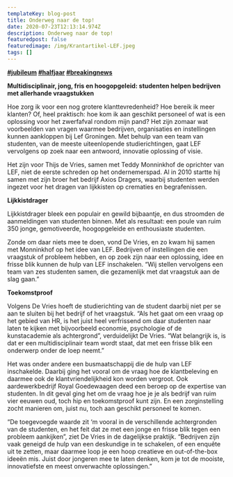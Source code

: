 ```yaml
---
templateKey: blog-post
title: Onderweg naar de top!
date: 2020-07-23T12:13:14.974Z
description: Onderweg naar de top!
featuredpost: false
featuredimage: /img/Krantartikel-LEF.jpeg
tags: []
---
```

**[\#jubileum](https://www.linkedin.com/feed/hashtag/?keywords=jubileum&highlightedUpdateUrns=urn%3Ali%3Aactivity%3A6688749317768978432) [\#halfjaar](https://www.linkedin.com/feed/hashtag/?keywords=halfjaar&highlightedUpdateUrns=urn%3Ali%3Aactivity%3A6688749317768978432) [\#breakingnews](https://www.linkedin.com/feed/hashtag/?keywords=breakingnews&highlightedUpdateUrns=urn%3Ali%3Aactivity%3A6688749317768978432)**

**Multidisciplinair, jong, fris en hoogopgeleid: studenten helpen bedrijven met allerhande vraagstukken**

Hoe zorg ik voor een nog grotere klanttevredenheid? Hoe bereik ik meer klanten? Of, heel praktisch: hoe kom ik aan geschikt personeel of wat is een oplossing voor het zwerfafval rondom mijn pand? Het zijn zomaar wat voorbeelden van vragen waarmee bedrijven, organisaties en instellingen kunnen aankloppen bij Lef Groningen. Met behulp van een team van studenten, van de meeste uiteenlopende studierichtingen, gaat LEF vervolgens op zoek naar een antwoord, innovatie oplossing of visie.

Het zijn voor Thijs de Vries, samen met Teddy Monninkhof de oprichter van LEF, niet de eerste schreden op het ondernemerspad. Al in 2010 startte hij samen met zijn broer het bedrijf Axios Dragers, waarbij studenten werden ingezet voor het dragen van lijkkisten op crematies en begrafenissen.

**Lijkkistdrager**

Lijkkistdrager bleek een populair en gewild bijbaantje, en dus stroomden de aanmeldingen van studenten binnen. Met als resultaat: een poule van ruim 350 jonge, gemotiveerde, hoogopgeleide en enthousiaste studenten.

Zonde om daar niets mee te doen, vond De Vries, en zo kwam hij samen met Monninkhof op het idee van LEF. Bedrijven of instellingen die een vraagstuk of probleem hebben, en op zoek zijn naar een oplossing, idee en frisse blik kunnen de hulp van LEF inschakelen. “Wij stellen vervolgens een team van zes studenten samen, die gezamenlijk met dat vraagstuk aan de slag gaan.”

**Toekomstproof**

Volgens De Vries hoeft de studierichting van de student daarbij niet per se aan te sluiten bij het bedrijf of het vraagstuk. “Als het gaat om een vraag op het gebied van HR, is het juist heel verfrissend om daar studenten naar laten te kijken met bijvoorbeeld economie, psychologie of de kunstacademie als achtergrond”, verduidelijkt De Vries. “Wat belangrijk is, is dat er een multidisciplinair team wordt staat, dat met een frisse blik een onderwerp onder de loep neemt.”

Het was onder andere een busmaatschappij die de hulp van LEF inschakelde. Daarbij ging het vooral om de vraag hoe de klantbeleving en daarmee ook de klantvriendelijkheid kon worden vergroot. Ook aardewerkbedrijf Royal Goedewaagen deed een beroep op de expertise van studenten. In dit geval ging het om de vraag hoe je je als bedrijf van ruim vier eeuwen oud, toch hip en toekomstproof kunt zijn. En een zorginstelling zocht manieren om, juist nu, toch aan geschikt personeel te komen.

“De toegevoegde waarde zit ‘m vooral in de verschillende achtergronden van de studenten, en het feit dat ze met een jonge en frisse blik tegen een probleem aankijken”, ziet De Vries in de dagelijkse praktijk. “Bedrijven zijn vaak geneigd de hulp van een deskundige in te schakelen, of een enquête uit te zetten, maar daarmee loop je een hoop creatieve en out-of-the-box ideeën mis. Juist door jongeren mee te laten denken, kom je tot de mooiste, innovatiefste en meest onverwachte oplossingen.”
